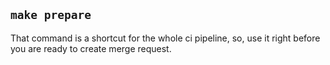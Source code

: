 ## `make prepare`

That command is a shortcut for the whole ci pipeline, so, use it right before you are ready to create merge request.
